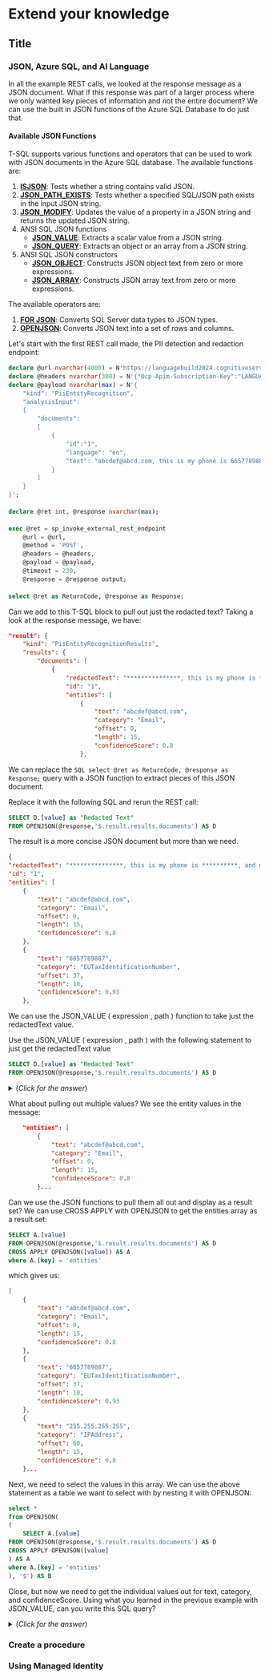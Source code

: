 # Extend your knowledge

## Title

### JSON, Azure SQL, and AI Language

In all the example REST calls, we looked at the response message as a JSON document. What if this response was part of a larger process where we only wanted key pieces of information and not the entire document? We can use the built in JSON functions of the Azure SQL Database to do just that.

#### Available JSON Functions

T-SQL supports various functions and operators that can be used to work with JSON documents in the Azure SQL database. The available functions are:

1. **[ISJSON](https://learn.microsoft.com/sql/t-sql/functions/isjson-transact-sql)**: Tests whether a string contains valid JSON.
1. **[JSON_PATH_EXISTS](https://learn.microsoft.com/sql/t-sql/functions/json-path-exists-transact-sql)**: Tests whether a specified SQL/JSON path exists in the input JSON string.
1. **[JSON_MODIFY](https://learn.microsoft.com/sql/t-sql/functions/json-modify-transact-sql)**: Updates the value of a property in a JSON string and returns the updated JSON string.
1. ANSI SQL JSON functions
    * **[JSON_VALUE](https://learn.microsoft.com/sql/t-sql/functions/json-value-transact-sql)**: Extracts a scalar value from a JSON string.
    * **[JSON_QUERY](https://learn.microsoft.com/sql/t-sql/functions/json-query-transact-sql)**: Extracts an object or an array from a JSON string.
1. ANSI SQL JSON constructors
    * **[JSON_OBJECT](https://learn.microsoft.com/sql/t-sql/functions/json-object-transact-sql)**: Constructs JSON object text from zero or more expressions.
    * **[JSON_ARRAY](https://learn.microsoft.com/sql/t-sql/functions/json-array-transact-sql)**: Constructs JSON array text from zero or more expressions.

The available operators are:

1. **[FOR JSON](https://learn.microsoft.com/sql/relational-databases/json/how-for-json-converts-sql-server-data-types-to-json-data-types-sql-server)**: Converts SQL Server data types to JSON types.
1. **[OPENJSON](https://learn.microsoft.com/sql/relational-databases/json/convert-json-data-to-rows-and-columns-with-openjson-sql-server)**: Converts JSON text into a set of rows and columns.


Let's start with the first REST call made, the PII detection and redaction endpoint:

```SQL
declare @url nvarchar(4000) = N'https://languagebuild2024.cognitiveservices.azure.com/language/:analyze-text?api-version=2023-04-01';
declare @headers nvarchar(300) = N'{"Ocp-Apim-Subscription-Key":"LANGUAGE_KEY"}';
declare @payload nvarchar(max) = N'{
    "kind": "PiiEntityRecognition",
    "analysisInput":
    {
        "documents":
        [
            {
                "id":"1",
                "language": "en",
                "text": "abcdef@abcd.com, this is my phone is 6657789887, and my IP: 255.255.255.255 127.0.0.1 fluffybunny@bunny.net, My Addresses are 1 Microsoft Way, Redmond, WA 98052, SSN 543-55-6654, 123 zoo street chickenhouse, AZ 55664"
            }
        ]
    }
}';

declare @ret int, @response nvarchar(max);

exec @ret = sp_invoke_external_rest_endpoint 
    @url = @url,
    @method = 'POST',
    @headers = @headers,
    @payload = @payload,
    @timeout = 230,
    @response = @response output;

select @ret as ReturnCode, @response as Response;
```

Can we add to this T-SQL block to pull out just the redacted text? Taking a look at the response message, we have:

```JSON
"result": {
    "kind": "PiiEntityRecognitionResults",
    "results": {
        "documents": [
            {
                "redactedText": "***************, this is my phone is **********, and my IP: *************** ********* *********************, My Addresses are **********************************, SSN ***********, *************************************",
                "id": "1",
                "entities": [
                    {
                        "text": "abcdef@abcd.com",
                        "category": "Email",
                        "offset": 0,
                        "length": 15,
                        "confidenceScore": 0.8
                    },
```

We can replace the ```SQL select @ret as ReturnCode, @response as Response;``` query with a JSON function to extract pieces of this JSON document.


Replace it with the following SQL and rerun the REST call:

```SQL
SELECT D.[value] as "Redacted Text"
FROM OPENJSON(@response,'$.result.results.documents') AS D
```

The result is a more concise JSON document but more than we need. 

```JSON
{
"redactedText": "***************, this is my phone is **********, and my IP: *************** ********* *********************, My Addresses are **********************************, SSN ***********, *************************************",
"id": "1",
"entities": [
    {
        "text": "abcdef@abcd.com",
        "category": "Email",
        "offset": 0,
        "length": 15,
        "confidenceScore": 0.8
    },
    {
        "text": "6657789887",
        "category": "EUTaxIdentificationNumber",
        "offset": 37,
        "length": 10,
        "confidenceScore": 0.93
    },
```

We can use the JSON_VALUE ( expression , path )  function to take just the redactedText value.

Use the JSON_VALUE ( expression , path ) with the following statement to just get the redactedText value

```SQL
SELECT D.[value] as "Redacted Text"
FROM OPENJSON(@response,'$.result.results.documents') AS D
```

<details>
    <summary>(<i>Click for the answer</i>)</summary>
    <!-- have to be followed by an empty line! -->

Using the JSON_VALUE function, we take the result from OPENJSON and pass the redactedText path to get just that value:

```SQL
SELECT JSON_VALUE(D.[value],'$.redactedText') as "Redacted Text"
FROM OPENJSON(@response,'$.result.results.documents') AS D
```

```TEXT
***************, this is my phone is **********, and my IP: *************** ********* *********************, My Addresses are **********************************, SSN ***********, *************************************
```

</details>

What about pulling out multiple values? We see the entity values in the message:

```JSON
    "entities": [
        {
            "text": "abcdef@abcd.com",
            "category": "Email",
            "offset": 0,
            "length": 15,
            "confidenceScore": 0.8
        }...
```

Can we use the JSON functions to pull them all out and display as a result set? We can use CROSS APPLY with OPENJSON to get the entities array as a result set:

```SQL
SELECT A.[value]
FROM OPENJSON(@response,'$.result.results.documents') AS D
CROSS APPLY OPENJSON([value]) AS A 
where A.[key] = 'entities'
```

which gives us:

```JSON
[
    {
        "text": "abcdef@abcd.com",
        "category": "Email",
        "offset": 0,
        "length": 15,
        "confidenceScore": 0.8
    },
    {
        "text": "6657789887",
        "category": "EUTaxIdentificationNumber",
        "offset": 37,
        "length": 10,
        "confidenceScore": 0.93
    },
    {
        "text": "255.255.255.255",
        "category": "IPAddress",
        "offset": 60,
        "length": 15,
        "confidenceScore": 0.8
    }...
```
Next, we need to select the values in this array. We can use the above statement as a table we want to select with by nesting it with OPENJSON:

```SQL
select *
from OPENJSON(
(
    SELECT A.[value]
FROM OPENJSON(@response,'$.result.results.documents') AS D
CROSS APPLY OPENJSON([value]
) AS A 
where A.[key] = 'entities'
), '$') AS B
```

Close, but now we need to get the individual values out for text, category, and confidenceScore. Using what you learned in the previous example with JSON_VALUE, can you write this SQL query?

<details>
    <summary>(<i>Click for the answer</i>)</summary>
    <!-- have to be followed by an empty line! -->

Using the JSON_VALUE function, we can extract the values by using the path:

```SQL
SELECT JSON_VALUE(B.[value],'$.category') as "PII Category",
       JSON_VALUE(B.[value],'$.text') as "PII Value",
       CONVERT(FLOAT,JSON_VALUE(B.[value],'$.confidenceScore'))*100 as "Confidence Score"
 FROM OPENJSON(
(
     SELECT A.[value]
       FROM OPENJSON(@response,'$.result.results.documents') AS D
CROSS APPLY OPENJSON([value]
) AS A 
WHERE A.[key] = 'entities'
), '$') AS B
```

![A picture of the result set for the JSON query ](./media/ch6/expand1.png)

</details>

### Create a procedure

### Using Managed Identity